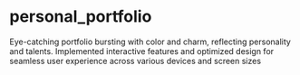 # personal_portfolio

Eye-catching portfolio bursting with color and charm, reflecting personality and talents. Implemented interactive features and optimized design for seamless user experience across various devices and screen sizes
